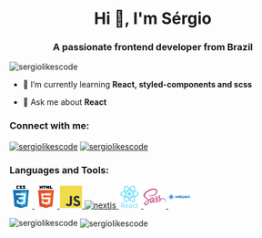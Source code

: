 <h1 align="center">Hi 👋, I'm Sérgio</h1>
<h3 align="center">A passionate frontend developer from Brazil</h3>

<p align="left"> <img src="https://komarev.com/ghpvc/?username=sergiolikescode&label=Profile%20views&color=0e75b6&style=flat" alt="sergiolikescode" /> </p>

- 🌱 I’m currently learning **React, styled-components and scss**

- 💬 Ask me about **React**

<h3 align="left">Connect with me:</h3>
<p align="left">
<a href="https://twitter.com/sergiolikescode" target="blank"><img align="center" src="https://raw.githubusercontent.com/rahuldkjain/github-profile-readme-generator/master/src/images/icons/Social/twitter.svg" alt="sergiolikescode" height="30" width="40" /></a>
<a href="https://instagram.com/sergiolikescode" target="blank"><img align="center" src="https://raw.githubusercontent.com/rahuldkjain/github-profile-readme-generator/master/src/images/icons/Social/instagram.svg" alt="sergiolikescode" height="30" width="40" /></a>
</p>

<h3 align="left">Languages and Tools:</h3>
<p align="left"> <a href="https://www.w3schools.com/css/" target="_blank" rel="noreferrer"> <img src="https://raw.githubusercontent.com/devicons/devicon/master/icons/css3/css3-original-wordmark.svg" alt="css3" width="40" height="40"/> </a> <a href="https://www.w3.org/html/" target="_blank" rel="noreferrer"> <img src="https://raw.githubusercontent.com/devicons/devicon/master/icons/html5/html5-original-wordmark.svg" alt="html5" width="40" height="40"/> </a> <a href="https://developer.mozilla.org/en-US/docs/Web/JavaScript" target="_blank" rel="noreferrer"> <img src="https://raw.githubusercontent.com/devicons/devicon/master/icons/javascript/javascript-original.svg" alt="javascript" width="40" height="40"/> </a> <a href="https://nextjs.org/" target="_blank" rel="noreferrer"> <img src="https://cdn.worldvectorlogo.com/logos/nextjs-2.svg" alt="nextjs" width="40" height="40"/> </a> <a href="https://reactjs.org/" target="_blank" rel="noreferrer"> <img src="https://raw.githubusercontent.com/devicons/devicon/master/icons/react/react-original-wordmark.svg" alt="react" width="40" height="40"/> </a> <a href="https://sass-lang.com" target="_blank" rel="noreferrer"> <img src="https://raw.githubusercontent.com/devicons/devicon/master/icons/sass/sass-original.svg" alt="sass" width="40" height="40"/> </a> <a href="https://webpack.js.org" target="_blank" rel="noreferrer"> <img src="https://raw.githubusercontent.com/devicons/devicon/d00d0969292a6569d45b06d3f350f463a0107b0d/icons/webpack/webpack-original-wordmark.svg" alt="webpack" width="40" height="40"/> </a> </p>

<p><img align="left" src="https://github-readme-stats.vercel.app/api/top-langs?username=sergiolikescode&theme=dark&show_icons=true&locale=en&layout=compact" alt="sergiolikescode" /></p>

<p>&nbsp;<img align="center" width='400px' src="https://github-readme-stats.vercel.app/api?username=sergiolikescode&show_icons=true&theme=dark&locale=en" alt="sergiolikescode" /></p>
